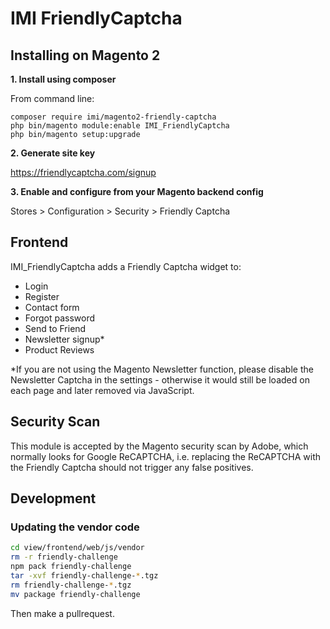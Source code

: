# IMI FriendlyCaptcha

## Installing on Magento 2

**1. Install using composer**

From command line: 

```
composer require imi/magento2-friendly-captcha
php bin/magento module:enable IMI_FriendlyCaptcha
php bin/magento setup:upgrade
```

**2. Generate site key**

https://friendlycaptcha.com/signup

**3. Enable and configure from your Magento backend config**

Stores > Configuration > Security > Friendly Captcha

## Frontend

IMI_FriendlyCaptcha adds a Friendly Captcha widget to:

- Login
- Register
- Contact form
- Forgot password
- Send to Friend
- Newsletter signup*
- Product Reviews

*If you are not using the Magento Newsletter function, please disable the Newsletter Captcha in the settings - otherwise it would still be loaded on each page and later removed via JavaScript.

## Security Scan

This module is accepted by the Magento security scan by Adobe, which normally looks for Google ReCAPTCHA, i.e. replacing the ReCAPTCHA with the Friendly Captcha should not trigger any false positives.

## Development

### Updating the vendor code

```bash
cd view/frontend/web/js/vendor
rm -r friendly-challenge
npm pack friendly-challenge
tar -xvf friendly-challenge-*.tgz
rm friendly-challenge-*.tgz
mv package friendly-challenge
```

Then make a pullrequest.
